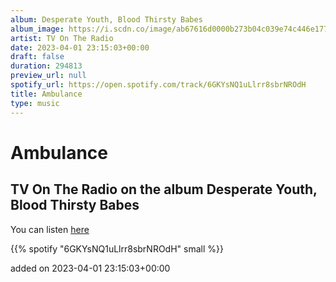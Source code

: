 ```yaml
---
album: Desperate Youth, Blood Thirsty Babes
album_image: https://i.scdn.co/image/ab67616d0000b273b04c039e74c446e17740e23e
artist: TV On The Radio
date: 2023-04-01 23:15:03+00:00
draft: false
duration: 294813
preview_url: null
spotify_url: https://open.spotify.com/track/6GKYsNQ1uLlrr8sbrNROdH
title: Ambulance
type: music
---
```



# Ambulance

## TV On The Radio on the album Desperate Youth, Blood Thirsty Babes

You can listen [here](https://open.spotify.com/track/6GKYsNQ1uLlrr8sbrNROdH)

{{% spotify "6GKYsNQ1uLlrr8sbrNROdH" small %}}

added on 2023-04-01 23:15:03+00:00